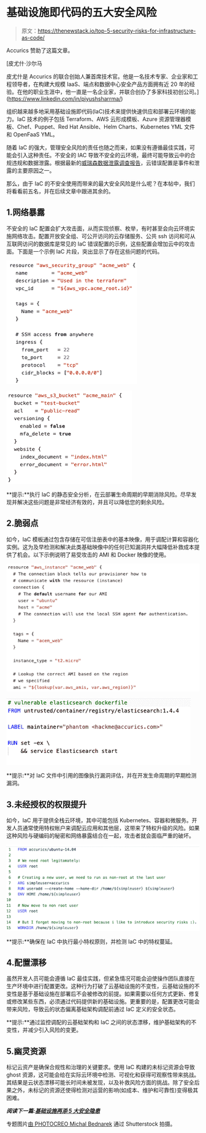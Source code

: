 # 基础设施即代码的五大安全风险

> 原文：<https://thenewstack.io/top-5-security-risks-for-infrastructure-as-code/>

Accurics 赞助了这篇文章。

 [皮尤什·沙尔马

皮尤什是 Accurics 的联合创始人兼首席技术官。他是一名技术专家、企业家和工程领导者，在构建大规模 IaaS、端点和数据中心安全产品方面拥有近 20 年的经验。在他的职业生涯中，他一直是一名企业家，并联合创办了多家科技初创公司。](https://www.linkedin.com/in/piyushsharrma/) 

组织越来越多地采用基础设施即代码(IaC)技术来提供快速供应和部署云环境的能力。IaC 技术的例子包括 Terraform、AWS 云形成模板、Azure 资源管理器模板、Chef、Puppet、Red Hat Ansible、Helm Charts、Kubernetes YML 文件和 OpenFaaS YML。

随着 IaC 的强大，管理安全风险的责任也随之而来，如果没有遵循最佳实践，可能会引入这种责任。不安全的 IAC 导致不安全的云环境，最终可能导致云中的合规违规和数据泄露。根据最新的[威瑞森数据泄露调查报告](https://enterprise.verizon.com/resources/reports/2019-data-breach-investigations-report.pdf)，云错误配置是事件和泄露的主要原因之一。

那么，由于 IaC 的不安全使用而带来的最大安全风险是什么呢？在本帖中，我们将看看前五名，并在后续文章中跟进其余的。

## 1.网络暴露

不安全的 IaC 配置会扩大攻击面，从而实现侦察、枚举，有时甚至会向云环境实施网络攻击。配置开放安全组、可公开访问的云存储服务、公共 ssh 访问和可从互联网访问的数据库是常见的 IaC 错误配置的示例，这些配置会增加云中的攻击面。下面是一个示例 IaC 片段，突出显示了存在这些问题的代码。

![](img/b495bc28e9ef5893a054a30fa052d725.png)

![](img/3f48e17b95638c7843feb1e14976e4c1.png)

**提示:**执行 IaC 的静态安全分析，在云部署生命周期的早期消除风险。尽早发现并解决这些问题是非常经济有效的，并且可以降低您的剩余风险。

## 2.脆弱点

如今，IaC 模板通过包含存储在可信注册表中的基本映像，用于调配计算和容器化实例。这为及早检测和解决此类基础映像中的任何已知漏洞并大幅降低补救成本提供了机会。以下示例说明了易受攻击的 AMI 和 Docker 映像的使用。

![](img/fd63e4ac558294ef17a3cdf20b6962b0.png)

![](img/4739b2b928f0a668d33f2689ecb605a3.png)

**提示:**对 IaC 文件中引用的图像执行漏洞评估，并在开发生命周期的早期检测漏洞。

## 3.未经授权的权限提升

如今，IaC 用于提供全栈云环境，其中可能包括 Kubernetes、容器和微服务。开发人员通常使用特权帐户来调配云应用和其他层，这带来了特权升级的风险。如果这种风险与硬编码的秘密和网络暴露结合在一起，攻击者就会面临严重的破坏。

![](img/937300877476f3ff025f9c9a43ef1f24.png)

**提示:**确保在 IaC 中执行最小特权原则，并检测 IaC 中的特权蔓延。

## 4.配置漂移

虽然开发人员可能会遵循 IaC 最佳实践，但紧急情况可能会迫使操作团队直接在生产环境中进行配置更改。这种行为打破了云基础设施的不变性，云基础设施的不变性是基于基础设施在部署后不会被修改的前提。如果需要以任何方式更新、修复或修改某些东西，必须通过代码提供新的基础设施。更重要的是，配置更改可能会带来风险，导致云的状态偏离基础架构调配前通过 IaC 定义的安全状态。

**提示:**通过监控调配的云基础架构和 IaC 之间的状态漂移，维护基础架构的不变性，并减少引入风险的变更。

## 5.幽灵资源

标记云资产是确保合规性和治理的关键要求。使用 IaC 构建的未标记资源会导致 ghost 资源，这可能会给在实际云环境中检测、可视化和获得可观察性带来挑战。其结果是云状态漂移可能长时间未被发现，以及补救风险方面的挑战。除了安全后果之外，未标记的资源还使得检测对运营的影响(如成本、维护和可靠性)变得极其困难。

***阅读下一篇:[基础设施再添 5 大安全隐患](https://thenewstack.io/5-more-security-risks-for-infrastructure-as-code/)***

专题图片[由 PHOTOCREO Michal Bednarek](https://www.shutterstock.com/image-illustration/man-walking-balancing-on-rope-over-248863420) 通过 Shutterstock 拍摄。

<svg xmlns:xlink="http://www.w3.org/1999/xlink" viewBox="0 0 68 31" version="1.1"><title>Group</title> <desc>Created with Sketch.</desc></svg>